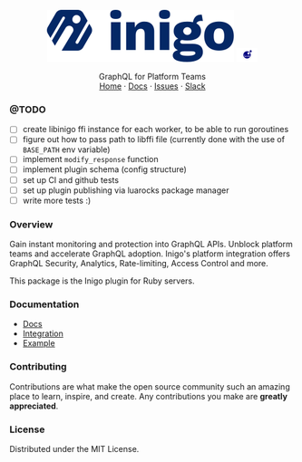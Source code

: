 <br />
<div align="center">
  <img src="/assets/inigo.svg">
  <img height="25" src="/assets/lua.svg">
  <p align="center">
    GraphQL for Platform Teams
    <br />
    <a href="https://inigo.io">Home</a>
    ·
    <a href="https://docs.inigo.io/">Docs</a>
    ·
    <a href="https://github.com/inigolabs/inigo-kong/issues">Issues</a>
    ·
    <a href="https://slack.inigo.io/">Slack</a>
  </p>
</div>

### @TODO

- [ ] create libinigo ffi instance for each worker, to be able to run goroutines
- [ ] figure out how to pass path to libffi file (currently done with the use of `BASE_PATH` env variable)
- [ ] implement `modify_response` function
- [ ] implement plugin schema (config structure)
- [ ] set up CI and github tests
- [ ] set up plugin publishing via luarocks package manager
- [ ] write more tests :)

### Overview
Gain instant monitoring and protection into GraphQL APIs. Unblock platform teams and accelerate GraphQL adoption.
Inigo's platform integration offers GraphQL Security, Analytics, Rate-limiting, Access Control and more.  

This package is the Inigo plugin for Ruby servers.

### Documentation
* [Docs](https://docs.inigo.io/)
* [Integration](https://docs.inigo.io/product/agent_installation/kong)
* [Example](https://github.com/inigolabs/inigo-rb/tree/master/kong)

### Contributing
Contributions are what make the open source community such an amazing place to learn, inspire, and create. Any contributions you make are **greatly appreciated**.

### License
Distributed under the MIT License.